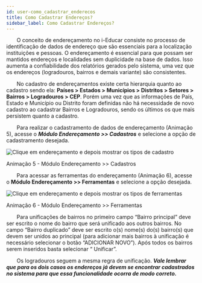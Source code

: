```yaml
---
id: user-como_cadastrar_enderecos
title: Como Cadastrar Endereços?
sidebar_label: Como Cadastrar Endereços?
---
```


&nbsp;&nbsp;&nbsp;&nbsp;&nbsp;&nbsp;&nbsp;O conceito de endereçamento no i-Educar consiste no processo de identificação de dados de endereço que são essenciais para a localização instituições e pessoas. O endereçamento é essencial para que possam ser mantidos endereços e localidades sem duplicidade na base de dados. Isso aumenta a confiabilidade dos relatórios gerados pelo sistema, uma vez que os endereços (logradouros, bairros e demais variante) são consistentes.

&nbsp;&nbsp;&nbsp;&nbsp;&nbsp;&nbsp;&nbsp;No cadastro de endereçamentos existe certa hierarquia quanto ao cadastro sendo ela: **Países > Estados > Municípios > Distritos > Setores > Bairros > Logradouros > CEP**. Porém uma vez que as informações de País, Estado e Município ou Distrito foram definidas não há necessidade de novo cadastro ao cadastrar Bairros e Logradouros, sendo os últimos os que mais persistem quanto a cadastro.

&nbsp;&nbsp;&nbsp;&nbsp;&nbsp;&nbsp;&nbsp;Para realizar o cadastramento de dados de endereçamento (Animação 5), acesse o ***Módulo Endereçamento >> Cadastros*** e selecione a opção de cadastramento desejada.

![Clique em endereçamento e depois mostrar os tipos de cadastro](/img/treinamento_gifs/cadastrar_endereçamentos.gif)

<p class="centerText">Animação 5 - Módulo Endereçamento >> Cadastros</p>

&nbsp;&nbsp;&nbsp;&nbsp;&nbsp;&nbsp;&nbsp;Para acessar as ferramentas do endereçamento (Animação 6), acesse o **Módulo Endereçamento >> Ferramentas** e selecione a opção desejada.

![Clique em endereçamento e depois mostrar os tipos de ferramentas](/img/treinamento_gifs/ferramentas_enderecamento.gif)

<p class="centerText">Animação 6 - Módulo Endereçamento >> Ferramentas</p>

&nbsp;&nbsp;&nbsp;&nbsp;&nbsp;&nbsp;&nbsp;Para unificações de bairros no primeiro campo “Bairro principal” deve ser escrito o nome do bairro que será unificado aos outros bairros. No campo “Bairro duplicado” deve ser escrito o(s) nome(s) do(s) bairro(s) que devem ser unidos ao principal (para adicionar mais bairros à unificação é necessário selecionar o botão “ADICIONAR NOVO”). Após todos os bairros serem inseridos basta selecionar “ Unificar”.

&nbsp;&nbsp;&nbsp;&nbsp;&nbsp;&nbsp;&nbsp;Os logradouros seguem a mesma regra de unificação. ***Vale lembrar que para os dois casos os endereços já devem se encontrar cadastrados no sistema para que essa funcionalidade ocorra de modo correto.***